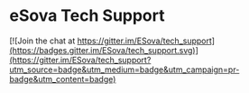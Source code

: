 # eSova Tech Support

[![Join the chat at https://gitter.im/ESova/tech_support](https://badges.gitter.im/ESova/tech_support.svg)](https://gitter.im/ESova/tech_support?utm_source=badge&utm_medium=badge&utm_campaign=pr-badge&utm_content=badge)
